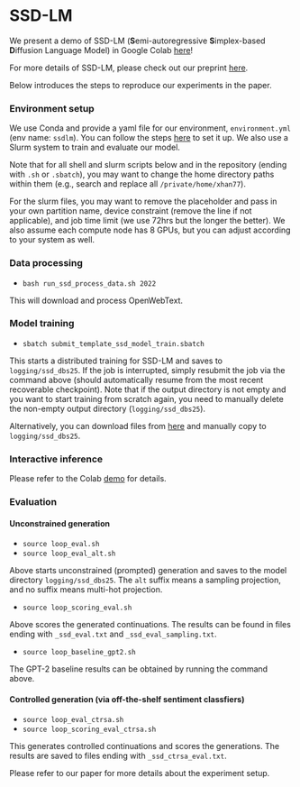 # SSD-LM

We present a demo of SSD-LM (**S**emi-autoregressive **S**implex-based **D**iffusion Language Model) in Google Colab [here](https://colab.research.google.com/drive/1vNKqvzzJQp3k89QPuns5ibsq-VNC9wGN?usp=sharing)!

For more details of SSD-LM, please check out our preprint [here](https://arxiv.org/abs/2210.17432).

Below introduces the steps to reproduce our experiments in the paper.

### Environment setup

We use Conda and provide a yaml file for our environment, `environment.yml` (env name: `ssdlm`). You can follow the steps [here](https://conda.io/projects/conda/en/latest/user-guide/tasks/manage-environments.html#creating-an-environment-from-an-environment-yml-file) to set it up. We also use a Slurm system to train and evaluate our model. 

Note that for all shell and slurm scripts below and in the repository (ending with `.sh` or `.sbatch`), you may want to change the home directory paths within them (e.g., search and replace all `/private/home/xhan77`). 

For the slurm files, you may want to remove the placeholder and pass in your own partition name, device constraint (remove the line if not applicable), and job time limit (we use 72hrs but the longer the better). We also assume each compute node has 8 GPUs, but you can adjust according to your system as well. 

### Data processing

* `bash run_ssd_process_data.sh 2022`

This will download and process OpenWebText. 

### Model training

* `sbatch submit_template_ssd_model_train.sbatch`

This starts a distributed training for SSD-LM and saves to `logging/ssd_dbs25`. If the job is interrupted, simply resubmit the job via the command above (should automatically resume from the most recent recoverable checkpoint). Note that if the output directory is not empty and you want to start training from scratch again, you need to manually delete the non-empty output directory (`logging/ssd_dbs25`).

Alternatively, you can download files from [here](https://huggingface.co/xhan77/ssdlm/tree/main) and manually copy to `logging/ssd_dbs25`.

### Interactive inference

Please refer to the Colab [demo](https://colab.research.google.com/drive/1vNKqvzzJQp3k89QPuns5ibsq-VNC9wGN?usp=sharing) for details.

### Evaluation

#### Unconstrained generation

* `source loop_eval.sh`
* `source loop_eval_alt.sh`

Above starts unconstrained (prompted) generation and saves to the model directory `logging/ssd_dbs25`. The `alt` suffix means a sampling projection, and no suffix means multi-hot projection. 

* `source loop_scoring_eval.sh`

Above scores the generated continuations. The results can be found in files ending with `_ssd_eval.txt` and `_ssd_eval_sampling.txt`. 

* `source loop_baseline_gpt2.sh`

The GPT-2 baseline results can be obtained by running the command above. 

#### Controlled generation (via off-the-shelf sentiment classfiers)

* `source loop_eval_ctrsa.sh`
* `source loop_scoring_eval_ctrsa.sh`

This generates controlled continuations and scores the generations. The results are saved to files ending with `_ssd_ctrsa_eval.txt`. 

Please refer to our paper for more details about the experiment setup. 
